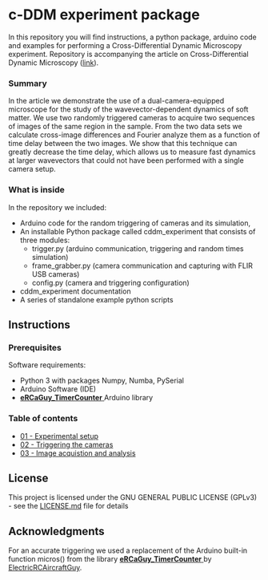 # c-DDM experiment package
In this repository you will find instructions, a python package, arduino code and examples for performing a Cross-Differential Dynamic Microscopy experiment. Repository is accompanying the article on Cross-Differential Dynamic Microscopy ([link](https://pubs.rsc.org/en/content/articlelanding/2019/sm/c9sm00121b#!divAbstract)).

### Summary

In the article we demonstrate the use of a dual-camera-equipped microscope for the study of the wavevector-dependent dynamics of soft matter. We use two randomly triggered cameras to acquire two sequences of images of the same region in the sample. From the two data sets we calculate cross-image differences and Fourier analyze them as a function of time delay between the two images. We show that this technique can greatly decrease the time delay, which allows us to measure fast dynamics at larger wavevectors that could not have been performed with a single camera setup.

### What is inside

In the repository we included:
* Arduino code for the random triggering of cameras and its simulation,
* An installable Python package called cddm_experiment that consists of three modules:
	* trigger.py (arduino communication, triggering and random times simulation)
	* frame_grabber.py (camera communication and capturing with FLIR USB cameras)
	* config.py (camera and triggering configuration)
* cddm_experiment documentation
* A series of standalone example python scripts

## Instructions

### Prerequisites

Software requirements:
* Python 3 with packages Numpy, Numba, PySerial
* Arduino Software (IDE)
* [**eRCaGuy_TimerCounter** ](https://github.com/ElectricRCAircraftGuy/eRCaGuy_TimerCounter) Arduino library

### Table of contents

- [01 - Experimental setup](/01-experimental-setup.md)
- [02 - Triggering the cameras](/02-camera-triggering.md)
- [03 - Image acquistion and analysis](/03-acquisition-and-analysis.md)

## License

This project is licensed under the  GNU GENERAL PUBLIC LICENSE (GPLv3) - see the [LICENSE.md](LICENSE.md) file for details

## Acknowledgments

For an accurate triggering we used a replacement of the Arduino built-in function micros() from the library [**eRCaGuy_TimerCounter** ](https://github.com/ElectricRCAircraftGuy/eRCaGuy_TimerCounter) by [ElectricRCAircraftGuy](https://github.com/ElectricRCAircraftGuy).
